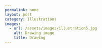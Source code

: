 ```yaml
---
permalink: none
layout: post
category: Illustrations
images:   
  - url: /assets/images/illustration5.jpg
    alt: Drawing image
    title: Drawing
---
```


